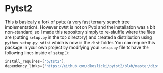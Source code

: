 # Pytst2
This is basically a fork of [pytst](https://github.com/nlehuen/pytst) (a very fast ternary search tree implementation). However [pytst](https://github.com/nlehuen/pytst) is not on Pypi and the installation was a bit non-standard, so I made this repository simply to re-shuffle where the files are (putting ``setup.py`` in the top directory) and created a distribution using ``python setup.py sdist`` which is now in the ``dist`` folder. You can require this package in your own project by modifying your ``setup.py`` file to have the following lines inside of ``setup()``:
```python
install_requires=['pytst2'],
dependency_links=['https://github.com/dkoslicki/pytst2/blob/master/dist/pytst-1.18.tar.gz#egg=pytst2']

```
